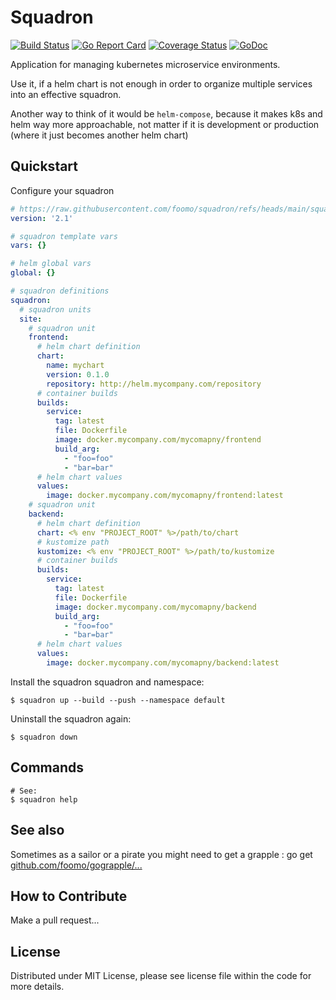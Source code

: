 # Squadron

[![Build Status](https://github.com/foomo/squadron/actions/workflows/pr.yml/badge.svg?branch=main&event=push)](https://github.com/foomo/squadron/actions/workflows/pr.yml)
[![Go Report Card](https://goreportcard.com/badge/github.com/foomo/squadron)](https://goreportcard.com/report/github.com/foomo/squadron)
[![Coverage Status](https://coveralls.io/repos/github/foomo/squadron/badge.svg?branch=main&)](https://coveralls.io/github/foomo/squadron?branch=main)
[![GoDoc](https://godoc.org/github.com/foomo/squadron?status.svg)](https://godoc.org/github.com/foomo/squadron)

Application for managing kubernetes microservice environments.

Use it, if a helm chart is not enough in order to organize multiple services into an effective squadron.

Another way to think of it would be `helm-compose`, because it makes k8s and helm way more approachable, not matter if it is development or production (where it just becomes another helm chart)

## Quickstart

Configure your squadron

```yaml
# https://raw.githubusercontent.com/foomo/squadron/refs/heads/main/squadron.schema.json
version: '2.1'

# squadron template vars
vars: {}

# helm global vars
global: {}

# squadron definitions
squadron:
  # squadron units
  site:
    # squadron unit
    frontend:
      # helm chart definition
      chart:
        name: mychart
        version: 0.1.0
        repository: http://helm.mycompany.com/repository
      # container builds
      builds:
        service:
          tag: latest
          file: Dockerfile
          image: docker.mycompany.com/mycomapny/frontend
          build_arg:
            - "foo=foo"
            - "bar=bar"
      # helm chart values
      values:
        image: docker.mycompany.com/mycomapny/frontend:latest
    # squadron unit
    backend:
      # helm chart definition
      chart: <% env "PROJECT_ROOT" %>/path/to/chart
      # kustomize path
      kustomize: <% env "PROJECT_ROOT" %>/path/to/kustomize
      # container builds
      builds:
        service:
          tag: latest
          file: Dockerfile
          image: docker.mycompany.com/mycomapny/backend
          build_arg:
            - "foo=foo"
            - "bar=bar"
      # helm chart values
      values:
        image: docker.mycompany.com/mycomapny/backend:latest
```

Install the squadron squadron and namespace:

```text
$ squadron up --build --push --namespace default
```

Uninstall the squadron again:

```text
$ squadron down
```

## Commands

```text
# See:
$ squadron help
```

## See also

Sometimes as a sailor or a pirate you might need to get a grapple : go get [github.com/foomo/gograpple/...](https//:github.com/foomo/gograpple)

## How to Contribute

Make a pull request...

## License

Distributed under MIT License, please see license file within the code for more details.
